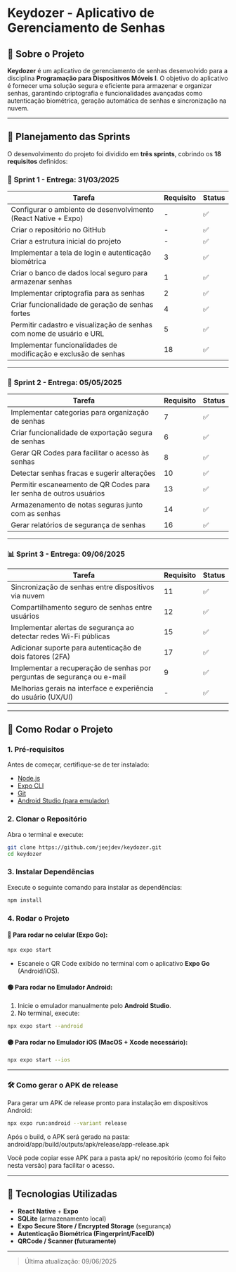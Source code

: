 # Keydozer - Aplicativo de Gerenciamento de Senhas

## 📌 Sobre o Projeto
**Keydozer** é um aplicativo de gerenciamento de senhas desenvolvido para a disciplina **Programação para Dispositivos Móveis I**. O objetivo do aplicativo é fornecer uma solução segura e eficiente para armazenar e organizar senhas, garantindo criptografia e funcionalidades avançadas como autenticação biométrica, geração automática de senhas e sincronização na nuvem.

---

## 📆 Planejamento das Sprints

O desenvolvimento do projeto foi dividido em **três sprints**, cobrindo os **18 requisitos** definidos:

### 🚀 **Sprint 1 - Entrega: 31/03/2025**

| Tarefa                                                                                     | Requisito | Status |
|--------------------------------------------------------------------------------------------|-----------|--------|
| Configurar o ambiente de desenvolvimento (React Native + Expo)                             | -         | ✅     |
| Criar o repositório no GitHub                                                              | -         | ✅     |
| Criar a estrutura inicial do projeto                                                       | -         | ✅     |
| Implementar a tela de login e autenticação biométrica                                      | 3         | ✅     |
| Criar o banco de dados local seguro para armazenar senhas                                  | 1         | ✅     |
| Implementar criptografia para as senhas                                                    | 2         | ✅     |
| Criar funcionalidade de geração de senhas fortes                                           | 4         | ✅     |
| Permitir cadastro e visualização de senhas com nome de usuário e URL                       | 5         | ✅     |
| Implementar funcionalidades de modificação e exclusão de senhas                            | 18        | ✅     |

---

### 🔐 **Sprint 2 - Entrega: 05/05/2025**

| Tarefa                                                                                     | Requisito | Status |
|--------------------------------------------------------------------------------------------|-----------|--------|
| Implementar categorias para organização de senhas                                          | 7         | ✅     |
| Criar funcionalidade de exportação segura de senhas                                        | 6         | ✅     |
| Gerar QR Codes para facilitar o acesso às senhas                                           | 8         | ✅     |
| Detectar senhas fracas e sugerir alterações                                                | 10        | ✅     |
| Permitir escaneamento de QR Codes para ler senha de outros usuários                        | 13        | ✅     |
| Armazenamento de notas seguras junto com as senhas                                         | 14        | ✅     |
| Gerar relatórios de segurança de senhas                                                    | 16        | ✅     |

---

### 📊 **Sprint 3 - Entrega: 09/06/2025**

| Tarefa                                                                                     | Requisito | Status |
|--------------------------------------------------------------------------------------------|-----------|--------|
| Sincronização de senhas entre dispositivos via nuvem                                       | 11        | ✅     |
| Compartilhamento seguro de senhas entre usuários                                           | 12        | ✅     |
| Implementar alertas de segurança ao detectar redes Wi-Fi públicas                          | 15        | ✅     |
| Adicionar suporte para autenticação de dois fatores (2FA)                                  | 17        | ✅     |
| Implementar a recuperação de senhas por perguntas de segurança ou e-mail                   | 9         | ✅     |
| Melhorias gerais na interface e experiência do usuário (UX/UI)                             | -         | ✅     |

---

## 📖 Como Rodar o Projeto

### **1. Pré-requisitos**
Antes de começar, certifique-se de ter instalado:
- [Node.js](https://nodejs.org/)
- [Expo CLI](https://docs.expo.dev/get-started/installation/)
- [Git](https://git-scm.com/)
- [Android Studio (para emulador)](https://developer.android.com/studio)

### **2. Clonar o Repositório**
Abra o terminal e execute:
```sh
git clone https://github.com/jeejdev/keydozer.git
cd keydozer
```

### **3. Instalar Dependências**
Execute o seguinte comando para instalar as dependências:
```sh
npm install
```

### **4. Rodar o Projeto**

#### 🔵 **Para rodar no celular (Expo Go):**
```sh
npx expo start
```
- Escaneie o QR Code exibido no terminal com o aplicativo **Expo Go** (Android/iOS).

#### 🟢 **Para rodar no Emulador Android:**
1. Inicie o emulador manualmente pelo **Android Studio**.
2. No terminal, execute:
```sh
npx expo start --android
```

#### 🟣 **Para rodar no Emulador iOS (MacOS + Xcode necessário):**
```sh
npx expo start --ios
```

---

### 🛠️ Como gerar o APK de release

Para gerar um APK de release pronto para instalação em dispositivos Android:

```sh
npx expo run:android --variant release
```

Após o build, o APK será gerado na pasta:
android/app/build/outputs/apk/release/app-release.apk

Você pode copiar esse APK para a pasta apk/ no repositório (como foi feito nesta versão) para facilitar o acesso.


---

## 📌 Tecnologias Utilizadas
- **React Native** + **Expo**
- **SQLite** (armazenamento local)
- **Expo Secure Store / Encrypted Storage** (segurança)
- **Autenticação Biométrica (Fingerprint/FaceID)**
- **QRCode / Scanner (futuramente)**

---

> Última atualização: 09/06/2025
